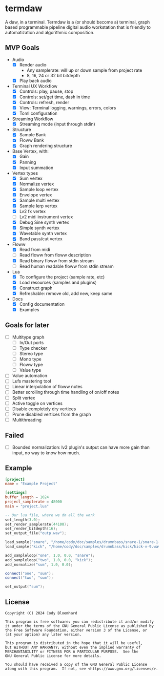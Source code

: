 # termdaw

A daw, in a terminal.
Termdaw is a (or should become a) terminal, graph based programmable pipeline
digital audio workstation that is friendly to automatization and algorithmic composition.

## MVP Goals

- Audio
  - [x] Render audio
    - Any samplerate: will up or down sample from project rate
    - 8, 16, 24 or 32 bit bitdepth
  - [x] Play back audio
- Terminal UX Workflow
  - [x] Controls: play, pause, stop
  - [x] Controls: set/get time, dash in time
  - [x] Controls: refresh, render
  - [x] View: Terminal logging, warnings, errors, colors
  - [x] Toml configuration
- Streaming Workflow
  - [x] Streaming mode (input through stdin)
- Structure
  - [x] Sample Bank
  - [x] Floww Bank
  - [x] Graph rendering structure
- Base Vertex, with:
  - [x] Gain
  - [x] Panning
  - [x] Input summation
- Vertex types
  - [x] Sum vertex
  - [x] Normalize vertex
  - [x] Sample loop vertex
  - [x] Envelope vertex
  - [x] Sample multi vertex
  - [x] Sample lerp vertex
  - [x] Lv2 fx vertex
  - [ ] Lv2 midi instrument vertex
  - [x] Debug Sine synth vertex
  - [x] Simple synth vertex
  - [x] Wavetable synth vertex
  - [x] Band pass/cut vertex
- Floww
  - [x] Read from midi
  - [ ] Read floww from floww description
  - [x] Read binary floww from stdin stream
  - [ ] Read human readable floww from stdin stream
- Lua
  - [x] To configure the project (sample rate, etc)
  - [x] Load resources (samples and plugins)
  - [x] Construct graph
  - [x] Refreshable: remove old, add new, keep same
- Docs
  - [x] Config documentation
  - [x] Examples

## Goals for later

- [ ] Multitype graph
  - [ ] In/Out ports
  - [ ] Type checker
  - [ ] Stereo type
  - [ ] Mono type
  - [ ] Floww type
  - [ ] Value type
- [ ] Value automation
- [ ] Lufs mastering tool
- [ ] Linear interpolation of floww notes
- [ ] Better scrolling through time handling of on/off notes
- [ ] Split vertex
- [ ] Active toggle on vertices
- [ ] Disable completely dry vertices
- [ ] Prune disabled vertices from the graph
- [ ] Multithreading

## Failed

- [ ] Bounded normalization: lv2 plugin's output can have more gain than input, no way to know how much.

## Example

```toml
[project]
name = "Example Project"

[settings]
buffer_length = 1024
project_samplerate = 48000
main = "project.lua"
```

```lua
-- Our lua file, where we do all the work
set_length(3.0);
set_render_samplerate(44100);
set_render_bitdepth(16);
set_output_file("outp.wav");

load_sample("snare", "/home/cody/doc/samples/drumnbass/snare-1/snare-1-v-9.wav");
load_sample("kick", "/home/cody/doc/samples/drumnbass/kick/kick-v-9.wav");

add_sampleloop("one", 1.0, 0.0, "snare");
add_sampleloop("two", 1.0, 0.0, "kick");
add_normalize("sum", 1.0, 0.0);

connect("one", "sum");
connect("two", "sum");

set_output("sum");
```

## License

```
Copyright (C) 2024 Cody Bloemhard

This program is free software: you can redistribute it and/or modify
it under the terms of the GNU General Public License as published by
the Free Software Foundation, either version 3 of the License, or
(at your option) any later version.

This program is distributed in the hope that it will be useful,
but WITHOUT ANY WARRANTY; without even the implied warranty of
MERCHANTABILITY or FITNESS FOR A PARTICULAR PURPOSE.  See the
GNU General Public License for more details.

You should have received a copy of the GNU General Public License
along with this program.  If not, see <https://www.gnu.org/licenses/>.
```
